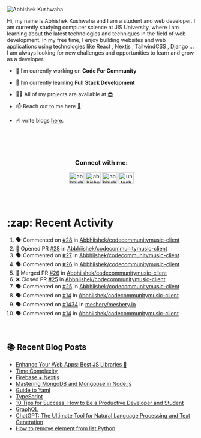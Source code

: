 <!-- <img src="./profileheader.png"> -->

![Abhishek Kushwaha](https://wiidgets.vercel.app/api/banner?title=Abhishek%20Kushwaha&bio=Code%20|%20Community%20|%20Music&twitter=abbhishekstwt)

<!-- <h1 align="center"> <img src="https://c.tenor.com/HO7EBVsu04oAAAAi/pikachu-pokemon.gif" width="50"> I'm Abhishek Kushwaha <img src="https://cdn.discordapp.com/emojis/852778687958482944.gif?v=1" width="50"></h1>
<p align="center">
  <img src="https://readme-typing-svg.herokuapp.com?color=00FFFF&width=380&height=45&lines=UG+at+JIS+UNIVERSITY;GDSC+Lead+22;Discord+Bot+Developer;Full+Stack+Developer;Open-Source+Enthusiast;Nice+To+Meet+You+...;&center=true">
  </p>




 -->
Hi, my name is Abhishek Kushwaha and I am a student and web developer.
I am currently studying computer science at JIS University, where I am learning about the latest technologies and techniques in the field of web development.
In my free time, I enjoy building websites and web applications using technologies like React , Nextjs , TailwindCSS , Django ... I am always looking for new challenges and opportunities to learn and grow as a developer.


- 🔭 I’m currently working on **Code For Community**

- 🌱 I’m currently learning **Full Stack Development**

- 👨‍💻 All of my projects are available at [😎](https://github.com/Abbhiishek)

- 📫 Reach out to me here **[📧](abhishekkushwaha1479@gmail.com)**

- ⚡I write blogs [here](https://dev.to/abbhiishek).

<br>
<br>
<br>

<h3  align="center">Connect with me:</h3>
<p  align="center">
<a href="https://twitter.com/abbhishek_k" target="blank"><img align="center" src="https://raw.githubusercontent.com/rahuldkjain/github-profile-readme-generator/master/src/images/icons/Social/twitter.svg" alt="abbhishek_k" height="30" width="40" /></a>
<a href="https://linkedin.com/in/abhishek-kushwaha-653a74213/" target="blank"><img align="center" src="https://raw.githubusercontent.com/rahuldkjain/github-profile-readme-generator/master/src/images/icons/Social/linked-in-alt.svg" alt="abhishek-kushwaha-653a74213/" height="30" width="40" /></a>
<a href="https://instagram.com/abbhishek_k" target="blank"><img align="center" src="https://raw.githubusercontent.com/rahuldkjain/github-profile-readme-generator/master/src/images/icons/Social/instagram.svg" alt="abbhishek_k" height="30" width="40" /></a>
<a href="https://www.youtube.com/c/UCDV_cwac9byivL5hvpU9mHQ" target="blank"><img align="center" src="https://raw.githubusercontent.com/rahuldkjain/github-profile-readme-generator/master/src/images/icons/Social/youtube.svg" alt="untechnicaltech" height="30" width="40" /></a>

</p>
<br>
<br>
<h1>:zap: Recent Activity</h1>

<!--START_SECTION:activity-->
1. 🗣 Commented on [#28](https://github.com/Abbhiishek/codecommunitymusic-client/pull/28#issuecomment-1742484414) in [Abbhiishek/codecommunitymusic-client](https://github.com/Abbhiishek/codecommunitymusic-client)
2. 💪 Opened PR [#28](https://github.com/Abbhiishek/codecommunitymusic-client/pull/28) in [Abbhiishek/codecommunitymusic-client](https://github.com/Abbhiishek/codecommunitymusic-client)
3. 🗣 Commented on [#27](https://github.com/Abbhiishek/codecommunitymusic-client/pull/27#issuecomment-1742351082) in [Abbhiishek/codecommunitymusic-client](https://github.com/Abbhiishek/codecommunitymusic-client)
4. 🗣 Commented on [#26](https://github.com/Abbhiishek/codecommunitymusic-client/pull/26#issuecomment-1742129905) in [Abbhiishek/codecommunitymusic-client](https://github.com/Abbhiishek/codecommunitymusic-client)
5. 🎉 Merged PR [#26](https://github.com/Abbhiishek/codecommunitymusic-client/pull/26) in [Abbhiishek/codecommunitymusic-client](https://github.com/Abbhiishek/codecommunitymusic-client)
6. ❌ Closed PR [#25](https://github.com/Abbhiishek/codecommunitymusic-client/pull/25) in [Abbhiishek/codecommunitymusic-client](https://github.com/Abbhiishek/codecommunitymusic-client)
7. 🗣 Commented on [#25](https://github.com/Abbhiishek/codecommunitymusic-client/pull/25#issuecomment-1742068684) in [Abbhiishek/codecommunitymusic-client](https://github.com/Abbhiishek/codecommunitymusic-client)
8. 🗣 Commented on [#14](https://github.com/Abbhiishek/codecommunitymusic-client/issues/14#issuecomment-1741765437) in [Abbhiishek/codecommunitymusic-client](https://github.com/Abbhiishek/codecommunitymusic-client)
9. 🗣 Commented on [#1434](https://github.com/meshery/meshery.io/pull/1434#issuecomment-1741697573) in [meshery/meshery.io](https://github.com/meshery/meshery.io)
10. 🗣 Commented on [#14](https://github.com/Abbhiishek/codecommunitymusic-client/issues/14#issuecomment-1741694247) in [Abbhiishek/codecommunitymusic-client](https://github.com/Abbhiishek/codecommunitymusic-client)
<!--END_SECTION:activity-->

<br>

  
## :books: Recent Blog Posts

<!-- BLOG-POST-LIST:START -->
- [Enhance Your Web Apps: Best JS Libraries 🔧](https://dev.to/abbhiishek/enhance-your-web-apps-best-js-libraries-1a3f)
- [Time Complexity](https://dev.to/abbhiishek/time-complexity-41a1)
- [Firebase + Nextjs](https://dev.to/abbhiishek/firebase-nextjs-511a)
- [Mastering MongoDB and Mongoose in Node.js](https://dev.to/abbhiishek/mastering-mongodb-and-mongoose-in-nodejs-1be5)
- [Guide to Yaml](https://dev.to/abbhiishek/guide-to-yaml-339b)
- [TypeScript](https://dev.to/abbhiishek/typescript-3abm)
- [10 Tips for Success: How to Be a Productive Developer and Student](https://dev.to/abbhiishek/10-tips-for-success-how-to-be-a-productive-developer-and-student-440f)
- [GraphQL](https://dev.to/abbhiishek/graphql-2hc2)
- [ChatGPT: The Ultimate Tool for Natural Language Processing and Text Generation](https://dev.to/abbhiishek/chatgpt-the-ultimate-tool-for-natural-language-processing-and-text-generation-40ag)
- [How to remove element from list Python](https://dev.to/abbhiishek/how-to-remove-element-from-list-python-22d6)
<!-- BLOG-POST-LIST:END -->
